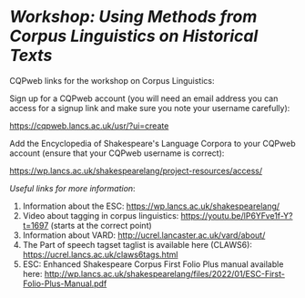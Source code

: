# _Workshop: Using Methods from Corpus Linguistics on Historical Texts_

CQPweb links for the workshop on Corpus Linguistics:

Sign up for a CQPweb account (you will need an email address you can access for a signup link and make sure you note your username carefully): 

https://cqpweb.lancs.ac.uk/usr/?ui=create

Add the Encyclopedia of Shakespeare's Language Corpora to your CQPweb account (ensure that your CQPweb username is correct):

https://wp.lancs.ac.uk/shakespearelang/project-resources/access/


*Useful links for more information*:
1. Information about the ESC: https://wp.lancs.ac.uk/shakespearelang/
2. Video about tagging in corpus linguistics: https://youtu.be/lP6YFve1f-Y?t=1697 (starts at the correct point)
3. Information about VARD: http://ucrel.lancaster.ac.uk/vard/about/
4. The Part of speech tagset taglist is available here (CLAWS6): https://ucrel.lancs.ac.uk/claws6tags.html
5. ESC: Enhanced Shakespeare Corpus First Folio Plus manual available here: http://wp.lancs.ac.uk/shakespearelang/files/2022/01/ESC-First-Folio-Plus-Manual.pdf
